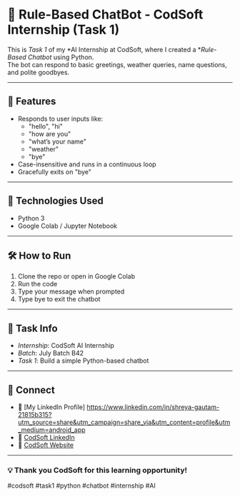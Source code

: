 # 🤖 Rule-Based ChatBot - CodSoft Internship (Task 1)

This is *Task 1* of my *AI Internship at CodSoft, where I created a **Rule-Based Chatbot* using Python.  
The bot can respond to basic greetings, weather queries, name questions, and polite goodbyes.

---

## 🔧 Features

- Responds to user inputs like:
  - "hello", "hi"
  - "how are you"
  - "what’s your name"
  - "weather"
  - "bye"
- Case-insensitive and runs in a continuous loop
- Gracefully exits on "bye"

---

## 🚀 Technologies Used

- Python 3
- Google Colab / Jupyter Notebook

---

## 🛠 How to Run

1. Clone the repo or open in Google Colab
2. Run the code
3. Type your message when prompted
4. Type bye to exit the chatbot

---

## 📌 Task Info

- *Internship*: CodSoft AI Internship
- *Batch*: July Batch B42
- *Task 1*: Build a simple Python-based chatbot

---

## 📎 Connect

- 🔗 [My LinkedIn Profile] https://www.linkedin.com/in/shreya-gautam-21815b315?utm_source=share&utm_campaign=share_via&utm_content=profile&utm_medium=android_app
- 🔗 [CodSoft LinkedIn](https://www.linkedin.com/company/codsoft/)
- 🔗 [CodSoft Website](https://www.codsoft.in)

---

### 💡 Thank you CodSoft for this learning opportunity!

#codsoft #task1 #python #chatbot #internship #AI

